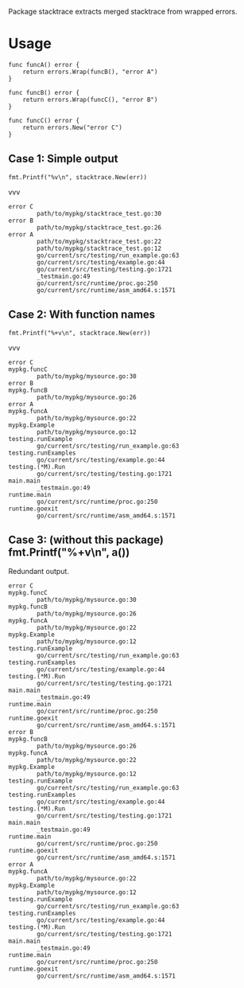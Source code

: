 Package stacktrace extracts merged stacktrace from wrapped errors.

# Usage

    func funcA() error {
    	return errors.Wrap(funcB(), "error A")
    }

    func funcB() error {
    	return errors.Wrap(funcC(), "error B")
    }

    func funcC() error {
    	return errors.New("error C")
    }

## Case 1: Simple output

    fmt.Printf("%v\n", stacktrace.New(err))

vvv

    error C
            path/to/mypkg/stacktrace_test.go:30
    error B
            path/to/mypkg/stacktrace_test.go:26
    error A
            path/to/mypkg/stacktrace_test.go:22
            path/to/mypkg/stacktrace_test.go:12
            go/current/src/testing/run_example.go:63
            go/current/src/testing/example.go:44
            go/current/src/testing/testing.go:1721
            _testmain.go:49
            go/current/src/runtime/proc.go:250
            go/current/src/runtime/asm_amd64.s:1571

## Case 2: With function names

    fmt.Printf("%+v\n", stacktrace.New(err))

vvv

    error C
    mypkg.funcC
            path/to/mypkg/mysource.go:30
    error B
    mypkg.funcB
            path/to/mypkg/mysource.go:26
    error A
    mypkg.funcA
            path/to/mypkg/mysource.go:22
    mypkg.Example
            path/to/mypkg/mysource.go:12
    testing.runExample
            go/current/src/testing/run_example.go:63
    testing.runExamples
            go/current/src/testing/example.go:44
    testing.(*M).Run
            go/current/src/testing/testing.go:1721
    main.main
            _testmain.go:49
    runtime.main
            go/current/src/runtime/proc.go:250
    runtime.goexit
            go/current/src/runtime/asm_amd64.s:1571

## Case 3: (without this package) fmt.Printf("%+v\n", a())

Redundant output.

    error C
    mypkg.funcC
            path/to/mypkg/mysource.go:30
    mypkg.funcB
            path/to/mypkg/mysource.go:26
    mypkg.funcA
            path/to/mypkg/mysource.go:22
    mypkg.Example
            path/to/mypkg/mysource.go:12
    testing.runExample
            go/current/src/testing/run_example.go:63
    testing.runExamples
            go/current/src/testing/example.go:44
    testing.(*M).Run
            go/current/src/testing/testing.go:1721
    main.main
            _testmain.go:49
    runtime.main
            go/current/src/runtime/proc.go:250
    runtime.goexit
            go/current/src/runtime/asm_amd64.s:1571
    error B
    mypkg.funcB
            path/to/mypkg/mysource.go:26
    mypkg.funcA
            path/to/mypkg/mysource.go:22
    mypkg.Example
            path/to/mypkg/mysource.go:12
    testing.runExample
            go/current/src/testing/run_example.go:63
    testing.runExamples
            go/current/src/testing/example.go:44
    testing.(*M).Run
            go/current/src/testing/testing.go:1721
    main.main
            _testmain.go:49
    runtime.main
            go/current/src/runtime/proc.go:250
    runtime.goexit
            go/current/src/runtime/asm_amd64.s:1571
    error A
    mypkg.funcA
            path/to/mypkg/mysource.go:22
    mypkg.Example
            path/to/mypkg/mysource.go:12
    testing.runExample
            go/current/src/testing/run_example.go:63
    testing.runExamples
            go/current/src/testing/example.go:44
    testing.(*M).Run
            go/current/src/testing/testing.go:1721
    main.main
            _testmain.go:49
    runtime.main
            go/current/src/runtime/proc.go:250
    runtime.goexit
            go/current/src/runtime/asm_amd64.s:1571
